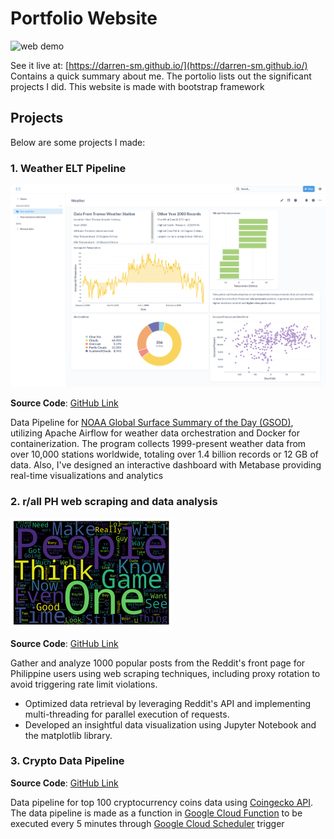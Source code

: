 # Portfolio Website
![web demo](assets/demo.gif)

See it live at: [https://darren-sm.github.io/](https://darren-sm.github.io/)
Contains a quick summary about me. The portolio lists out the significant projects I did. This website is made with bootstrap framework
## Projects
Below are some projects I made:
### 1. Weather ELT Pipeline
<img src="https://raw.githubusercontent.com/darren-sm/darren-sm.github.io/main/assets/1.png?token=GHSAT0AAAAAACA2BAC6OXVC3QA7IKJMM6AUZDULCJA" alt="Image asset/1.png" style="zoom:50%;" />

**Source Code**: [GitHub Link](https://github.com/darren-sm/Weather-Data-Pipeline)

Data Pipeline for [NOAA Global Surface Summary of the Day (GSOD)](https://www.ncei.noaa.gov/access/metadata/landing-page/bin/iso?id=gov.noaa.ncdc:C00516), utilizing Apache Airflow for weather data orchestration and Docker for containerization. The program collects 1999-present weather data from over 10,000 stations worldwide, totaling over 1.4 billion records or 12 GB of data. Also, I've designed an interactive dashboard with Metabase  providing real-time visualizations and analytics

### 2. r/all PH web scraping and data analysis
<img src="https://raw.githubusercontent.com/darren-sm/Reddit-PH-Frontpage/main/docs/wordcloud.png" alt="r/Art" style="zoom:50%;" />

**Source Code**: [GitHub Link](https://github.com/darren-sm/Reddit-PH-Frontpage)

Gather and analyze 1000 popular posts from the Reddit's front page for Philippine users using web scraping techniques, including proxy rotation to avoid triggering rate limit violations.

- Optimized data retrieval by leveraging Reddit's API and implementing multi-threading for parallel execution of requests.
- Developed an insightful data visualization using Jupyter Notebook and the matplotlib library.

### 3. Crypto Data Pipeline
**Source Code**: [GitHub Link](https://github.com/darren-sm/crypto-data-pipeline)

Data pipeline for top 100 cryptocurrency coins data using [Coingecko API](https://www.coingecko.com/en/api/documentation). The data pipeline is made as a function in [Google Cloud Function](https://cloud.google.com/functions) to be executed every 5 minutes through [Google Cloud Scheduler](https://cloud.google.com/scheduler) trigger
